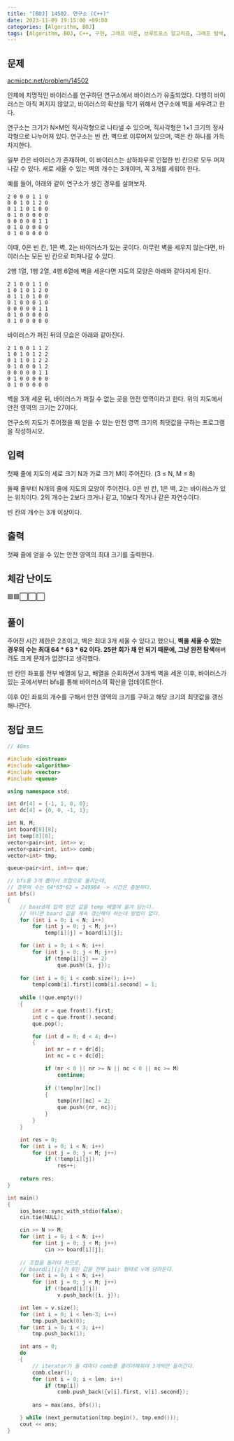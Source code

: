 ```yaml
---
title: "[BOJ] 14502. 연구소 (C++)"
date: 2023-11-09 19:15:00 +09:00
categories: [Algorithm, BOJ]
tags: [Algorithm, BOJ, C++, 구현, 그래프 이론, 브루트포스 알고리즘, 그래프 탐색, 너비 우선 탐색, Gold 4, CLASS 4]
---
```

## **문제**
[acmicpc.net/problem/14502](https://www.acmicpc.net/problem/14502)
<br>

인체에 치명적인 바이러스를 연구하던 연구소에서 바이러스가 유출되었다. 다행히 바이러스는 아직 퍼지지 않았고, 바이러스의 확산을 막기 위해서 연구소에 벽을 세우려고 한다.

연구소는 크기가 N×M인 직사각형으로 나타낼 수 있으며, 직사각형은 1×1 크기의 정사각형으로 나누어져 있다. 연구소는 빈 칸, 벽으로 이루어져 있으며, 벽은 칸 하나를 가득 차지한다. 

일부 칸은 바이러스가 존재하며, 이 바이러스는 상하좌우로 인접한 빈 칸으로 모두 퍼져나갈 수 있다. 새로 세울 수 있는 벽의 개수는 3개이며, 꼭 3개를 세워야 한다.

예를 들어, 아래와 같이 연구소가 생긴 경우를 살펴보자.

```shell
2 0 0 0 1 1 0
0 0 1 0 1 2 0
0 1 1 0 1 0 0
0 1 0 0 0 0 0
0 0 0 0 0 1 1
0 1 0 0 0 0 0
0 1 0 0 0 0 0
```

이때, 0은 빈 칸, 1은 벽, 2는 바이러스가 있는 곳이다. 아무런 벽을 세우지 않는다면, 바이러스는 모든 빈 칸으로 퍼져나갈 수 있다.

2행 1열, 1행 2열, 4행 6열에 벽을 세운다면 지도의 모양은 아래와 같아지게 된다.

```shell
2 1 0 0 1 1 0
1 0 1 0 1 2 0
0 1 1 0 1 0 0
0 1 0 0 0 1 0
0 0 0 0 0 1 1
0 1 0 0 0 0 0
0 1 0 0 0 0 0
```

바이러스가 퍼진 뒤의 모습은 아래와 같아진다.

```shell
2 1 0 0 1 1 2
1 0 1 0 1 2 2
0 1 1 0 1 2 2
0 1 0 0 0 1 2
0 0 0 0 0 1 1
0 1 0 0 0 0 0
0 1 0 0 0 0 0
```
벽을 3개 세운 뒤, 바이러스가 퍼질 수 없는 곳을 안전 영역이라고 한다. 위의 지도에서 안전 영역의 크기는 27이다.

연구소의 지도가 주어졌을 때 얻을 수 있는 안전 영역 크기의 최댓값을 구하는 프로그램을 작성하시오.
<br>

## **입력**
첫째 줄에 지도의 세로 크기 N과 가로 크기 M이 주어진다. (3 ≤ N, M ≤ 8)

둘째 줄부터 N개의 줄에 지도의 모양이 주어진다. 0은 빈 칸, 1은 벽, 2는 바이러스가 있는 위치이다. 2의 개수는 2보다 크거나 같고, 10보다 작거나 같은 자연수이다.

빈 칸의 개수는 3개 이상이다.
<br>

## **출력**
첫째 줄에 얻을 수 있는 안전 영역의 최대 크기를 출력한다.
<br>

## **체감 난이도**
🟩🟩⬜⬜⬜
<br>

## **풀이**
주어진 시간 제한은 2초이고, 벽은 최대 3개 세울 수 있다고 했으니, **벽을 세울 수 있는 경우의 수는 최대 64 * 63 * 62 이다. 25만 회가 채 안 되기 때문에, 그냥 완전 탐색**해버려도 크게 문제가 없겠다고 생각했다.

빈 칸인 좌표를 전부 배열에 담고, 배열을 순회하면서 3개씩 벽을 세운 이후, 바이러스가 있는 곳에서부터 bfs를 통해 바이러스의 확산을 업데이트한다.

이후 0인 좌표의 개수를 구해서 안전 영역의 크기를 구하고 해당 크기의 최댓값을 갱신해나간다.
<br>

## **정답 코드**
```c++
// 48ms

#include <iostream>
#include <algorithm>
#include <vector>
#include <queue>

using namespace std;

int dr[4] = {-1, 1, 0, 0};
int dc[4] = {0, 0, -1, 1};

int N, M;
int board[8][8];
int temp[8][8];
vector<pair<int, int>> v;
vector<pair<int, int>> comb;
vector<int> tmp;

queue<pair<int, int>> que;

// bfs를 3개 뽑아서 조합으로 돌리는데,
// 경우의 수는 64*63*62 = 249984 -> 시간은 충분하다.
int bfs()
{
    // board에 입력 받은 값을 temp 배열에 옮겨 담는다.
    // 아니면 board 값을 계속 갱신해야 하는데 방법이 없다.
    for (int i = 0; i < N; i++)
        for (int j = 0; j < M; j++)
            temp[i][j] = board[i][j];

    for (int i = 0; i < N; i++)
        for (int j = 0; j < M; j++)
            if (temp[i][j] == 2)
                que.push({i, j});
    
    for (int i = 0; i < comb.size(); i++)
        temp[comb[i].first][comb[i].second] = 1;
    
    while (!que.empty())
    {
        int r = que.front().first;
        int c = que.front().second;
        que.pop();

        for (int d = 0; d < 4; d++)
        {
            int nr = r + dr[d];
            int nc = c + dc[d];

            if (nr < 0 || nr >= N || nc < 0 || nc >= M)
                continue;
            
            if (!temp[nr][nc])
            {
                temp[nr][nc] = 2;
                que.push({nr, nc});
            }
        }
    }

    int res = 0;
    for (int i = 0; i < N; i++)
        for (int j = 0; j < M; j++)
            if (!temp[i][j])
                res++;
    
    return res;
}

int main()
{
    ios_base::sync_with_stdio(false);
    cin.tie(NULL);

    cin >> N >> M;
    for (int i = 0; i < N; i++)
        for (int j = 0; j < M; j++)
            cin >> board[i][j];
    
    // 조합을 돌려야 하므로,
    // board[i][j]가 0인 값을 전부 pair 형태로 v에 담아둔다.
    for (int i = 0; i < N; i++)
        for (int j = 0; j < M; j++)
            if (!board[i][j])
                v.push_back({i, j});

    int len = v.size();
    for (int i = 0; i < len-3; i++)
        tmp.push_back(0);
    for (int i = 0; i < 3; i++)
        tmp.push_back(1);

    int ans = 0;
    do
    {
        // iterator가 돌 때마다 comb를 클리어해줘야 3개씩만 들어간다.
        comb.clear();
        for (int i = 0; i < len; i++)
            if (tmp[i])
                comb.push_back({v[i].first, v[i].second});
        
        ans = max(ans, bfs());

    } while (next_permutation(tmp.begin(), tmp.end()));
    cout << ans;
}
```